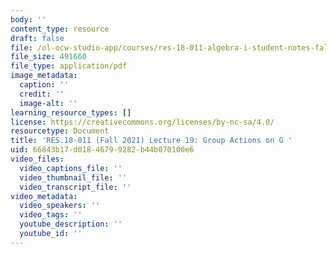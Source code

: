 ```yaml
---
body: ''
content_type: resource
draft: false
file: /ol-ocw-studio-app/courses/res-18-011-algebra-i-student-notes-fall-2021/mit18_701f21_lec19.pdf
file_size: 491660
file_type: application/pdf
image_metadata:
  caption: ''
  credit: ''
  image-alt: ''
learning_resource_types: []
license: https://creativecommons.org/licenses/by-nc-sa/4.0/
resourcetype: Document
title: 'RES.18-011 (Fall 2021) Lecture 19: Group Actions on G '
uid: 66843b17-d018-4679-9282-b44b070100e6
video_files:
  video_captions_file: ''
  video_thumbnail_file: ''
  video_transcript_file: ''
video_metadata:
  video_speakers: ''
  video_tags: ''
  youtube_description: ''
  youtube_id: ''
---
```

